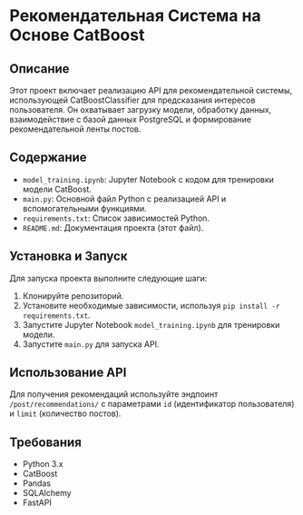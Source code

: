 # Рекомендательная Система на Основе CatBoost

## Описание
Этот проект включает реализацию API для рекомендательной системы, использующей CatBoostClassifier для предсказания интересов пользователя. Он охватывает загрузку модели, обработку данных, взаимодействие с базой данных PostgreSQL и формирование рекомендательной ленты постов.

## Содержание
- `model_training.ipynb`: Jupyter Notebook с кодом для тренировки модели CatBoost.
- `main.py`: Основной файл Python с реализацией API и вспомогательными функциями.
- `requirements.txt`: Список зависимостей Python.
- `README.md`: Документация проекта (этот файл).

## Установка и Запуск
Для запуска проекта выполните следующие шаги:
1. Клонируйте репозиторий.
2. Установите необходимые зависимости, используя `pip install -r requirements.txt`.
3. Запустите Jupyter Notebook `model_training.ipynb` для тренировки модели.
4. Запустите `main.py` для запуска API.

## Использование API
Для получения рекомендаций используйте эндпоинт `/post/recommendations/` с параметрами `id` (идентификатор пользователя) и `limit` (количество постов).

## Требования
- Python 3.x
- CatBoost
- Pandas
- SQLAlchemy
- FastAPI
